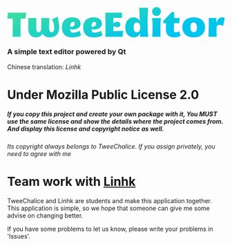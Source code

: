 <div><svg data-v-423bf9ae="" xmlns="http://www.w3.org/2000/svg" viewBox="0 0 430.46452564847516 60" class="font"><!----><!----><defs data-v-423bf9ae=""><linearGradient data-v-423bf9ae="" gradientTransform="rotate(25)" id="ea8eacf9-5670-4e07-ad95-1d6a2a3a0388" x1="0%" y1="0%" x2="100%" y2="0%"><stop data-v-423bf9ae="" offset="0%" style="stop-color: rgb(65, 226, 150); stop-opacity: 1;"></stop><stop data-v-423bf9ae="" offset="100%" style="stop-color: rgb(0, 196, 238); stop-opacity: 1;"></stop></linearGradient></defs><g data-v-423bf9ae="" id="b302fb2e-08df-4bef-9914-fc8235c6223a" fill="url(#ea8eacf9-5670-4e07-ad95-1d6a2a3a0388)" transform="matrix(4.889975367689235,0,0,4.889975367689235,0.000006462871795065439,5.965769373228451)"><path d="M7.32 3.44L7.66 1.05L0.22 1.05C0.20 2.07 0 3.46 0 3.46L2.18 3.46C2.21 4.35 2.23 5.31 2.23 5.95C2.23 8.06 2.17 10.79 2.17 10.79L5.40 10.79C5.40 9.00 5.36 7.29 5.36 5.99C5.36 5.33 5.39 4.35 5.43 3.44ZM20.31 2.67L18.09 3.78C18.09 3.78 19.00 5.22 19.00 6.99C19.00 7.99 18.84 8.96 18.00 8.96C17.15 8.96 16.95 8.19 16.95 6.99C16.95 5.78 17.01 4.09 17.02 3.21L13.73 3.21C13.78 4.10 13.72 6.06 13.72 7.39C13.72 8.23 13.40 8.96 12.78 8.96C11.93 8.96 11.73 8.27 11.73 7.07C11.73 5.87 11.79 4.09 11.80 3.21L8.51 3.21C8.55 4.10 8.50 6.24 8.50 7.57C8.50 9.76 9.67 11.05 11.68 11.05C12.94 11.05 13.73 10.39 14.24 9.53C14.78 10.46 15.74 11.05 17.12 11.05C20.03 11.05 21 9.11 21 6.90C21 4.33 20.31 2.67 20.31 2.67ZM29.30 8.39C28.64 8.74 27.72 9.13 26.71 9.13C25.70 9.13 25.47 8.39 25.47 7.69C27.29 8.18 29.68 7.50 29.68 5.52C29.68 3.92 28.46 2.95 26.28 2.95C23.84 2.95 22.12 4.24 22.12 7.01C22.12 9.95 23.90 11.05 26.33 11.05C27.86 11.05 29.16 10.74 29.92 10.19ZM26.64 4.75C27.05 4.75 27.27 4.96 27.27 5.46C27.27 6.79 26.04 6.79 25.42 6.65C25.47 5.66 25.80 4.75 26.64 4.75ZM37.94 8.39C37.28 8.74 36.36 9.13 35.35 9.13C34.34 9.13 34.10 8.39 34.10 7.69C35.92 8.18 38.32 7.50 38.32 5.52C38.32 3.92 37.10 2.95 34.92 2.95C32.48 2.95 30.76 4.24 30.76 7.01C30.76 9.95 32.54 11.05 34.97 11.05C36.50 11.05 37.80 10.74 38.56 10.19ZM35.28 4.75C35.69 4.75 35.91 4.96 35.91 5.46C35.91 6.79 34.68 6.79 34.06 6.65C34.10 5.66 34.44 4.75 35.28 4.75ZM42.94 8.53L42.92 6.93C42.92 6.64 43.06 6.55 43.23 6.55C43.55 6.55 43.97 6.96 44.51 6.96C45.28 6.96 45.79 6.52 45.79 5.87C45.79 5.29 45.39 4.73 44.53 4.73C43.76 4.73 43.20 5.10 42.92 5.40L42.98 3.14L46.44 3.14L46.44 1.05L39.68 1.05C39.68 1.05 39.77 4.42 39.77 5.95C39.77 8.06 39.72 10.79 39.72 10.79L46.72 10.79C46.73 9.77 46.94 8.39 46.94 8.39ZM47.78 7.01C47.78 9.51 49.20 11.05 51.27 11.05C52.70 11.05 53.47 10.09 53.72 9.32C53.72 9.55 53.76 10.54 53.76 10.79L57.11 10.79C57.11 10.79 56.88 9.52 56.85 7.88C56.84 6.97 56.84 5.94 56.84 4.94C56.84 2.79 56.98-0.97 56.98-0.97C55.41-0.88 53.42-0.97 53.42-0.97C53.42-0.97 53.59 2.39 53.63 4.51C53.27 3.61 52.40 2.95 51.23 2.95C49.15 2.95 47.78 4.54 47.78 7.01ZM51.16 7.01C51.16 5.82 51.51 5.04 52.44 5.04C53.49 5.04 53.84 6.01 53.84 7.01C53.84 8.04 53.49 8.99 52.44 8.99C51.51 8.99 51.16 8.22 51.16 7.01ZM62.20 0.56C62.20-0.42 61.40-1.22 60.42-1.22C59.44-1.22 58.65-0.42 58.65 0.56C58.65 1.55 59.44 2.34 60.42 2.34C61.40 2.34 62.20 1.55 62.20 0.56ZM62.06 10.79C61.99 7.87 62.01 8.48 62.01 7C62.01 5.40 62.17 3.21 62.17 3.21C62.17 3.21 60.24 3.29 58.67 3.21C58.67 3.21 58.81 5.38 58.81 6.93C58.81 8.61 58.72 10.79 58.72 10.79ZM70.18 10.36L69.55 8.57C69.29 8.71 68.87 8.99 68.25 8.99C67.54 8.99 67.48 8.62 67.48 7.91C67.48 7.76 67.49 6.23 67.52 5.28C68.64 5.29 69.65 5.29 69.65 5.29L69.80 3.21L67.58 3.21L67.56 0.80L66.56 0.80L63.21 4.33L63.17 5.35C63.17 5.35 63.55 5.35 64.27 5.33C64.26 5.80 64.25 7.25 64.25 8.05C64.25 10.16 65.72 11.05 67.56 11.05C68.77 11.05 69.64 10.74 70.18 10.36ZM75.47 2.95C72.63 2.95 70.88 4.48 70.88 6.97C70.88 9.42 72.63 11.05 75.47 11.05C78.34 11.05 80.07 9.42 80.07 6.97C80.07 4.48 78.34 2.95 75.47 2.95ZM74.16 6.92C74.16 5.71 74.47 5.00 75.40 5.00C76.45 5.00 76.78 6.02 76.78 7.04C76.78 8.05 76.54 8.95 75.49 8.95C74.55 8.95 74.16 8.11 74.16 6.92ZM86.91 2.95C85.46 2.95 84.83 4.61 84.62 5.28C84.63 4.89 84.60 3.67 84.62 3.21L81.55 3.21C81.56 3.82 81.58 4.42 81.58 4.94C81.58 7.73 81.47 10.79 81.47 10.79L84.81 10.79C84.74 9.91 84.69 8.64 84.69 7.63C84.69 6.26 85.18 5.98 85.85 5.98C86.42 5.96 87.02 6.20 87.40 6.40L88.03 3.09C87.61 3.00 87.23 2.95 86.91 2.95Z"></path></g><!----><!----></svg></div>

### A simple text editor powered by Qt


Chinese translation: _Linhk_



# Under Mozilla Public License 2.0

#####  If you copy this project and create your own package with it, You MUST use the same license and show the details where the project comes from. And display this license and copyright notice as well.
###### Its copyright always belongs to TweeChalice.  If you assign privately, you need to agree with me


# Team work with [Linhk](https://github.com/Linhk1606 "Linhk")
  
 TweeChalice and Linhk are students and make this application together. This application is simple, so we hope that someone can give me some advise on changing better.
 

 If you have some problems to let us know, please write your problems in 'Issues'.
  
